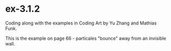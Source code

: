 # ex-3.1.2

Coding along with the examples in Coding Art by Yu Zhang and Mathias Funk.

This is the example on page 66 - particales "bounce" away from an invisible wall.
